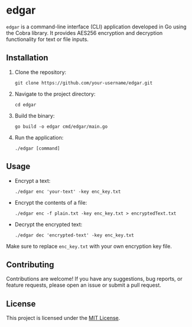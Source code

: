 # edgar

`edgar` is a command-line interface (CLI) application developed in Go using the Cobra library. It provides AES256 encryption and decryption functionality for text or file inputs.

## Installation

1. Clone the repository:
   ```
   git clone https://github.com/your-username/edgar.git
   ```
2. Navigate to the project directory:
   ```
   cd edgar
   ```
3. Build the binary:
   ```
   go build -o edgar cmd/edgar/main.go
   ```
4. Run the application:
   ```
   ./edgar [command]
   ```

## Usage

- Encrypt a text:
   ```
   ./edgar enc 'your-text' -key enc_key.txt
   ```
- Encrypt the contents of a file:
   ```
   ./edgar enc -f plain.txt -key enc_key.txt > encryptedText.txt
   ```
- Decrypt the encrypted text:
   ```
   ./edgar dec 'encrypted-text' -key enc_key.txt
   ```

Make sure to replace `enc_key.txt` with your own encryption key file.

## Contributing

Contributions are welcome! If you have any suggestions, bug reports, or feature requests, please open an issue or submit a pull request.

## License

This project is licensed under the [MIT License](LICENSE).
